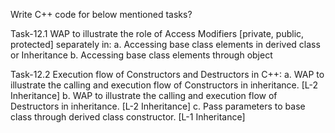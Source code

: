 Write C++ code for below mentioned tasks?

Task-12.1 WAP to illustrate the role of Access Modifiers [private, public, protected] separately in:
a.	Accessing base class elements in derived class or Inheritance
b.	Accessing base class elements through object

Task-12.2 Execution flow of Constructors and Destructors in C++:
a.	WAP to illustrate the calling and execution flow of Constructors in inheritance. [L-2 Inheritance]
b.	WAP to illustrate the calling and execution flow of Destructors in inheritance. [L-2 Inheritance]
c.	Pass parameters to base class through derived class constructor. [L-1 Inheritance]
